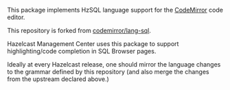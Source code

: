 This package implements HzSQL language support for the [CodeMirror](https://codemirror.net/6/) code editor.

This repository is forked from [codemirror/lang-sql](https://github.com/codemirror/lang-sql).

Hazelcast Management Center uses this package to support highlighting/code completion in SQL Browser pages.

Ideally at every Hazelcast release, one should mirror the language changes to the grammar defined by this repository (and also merge the changes from the upstream declared above.)